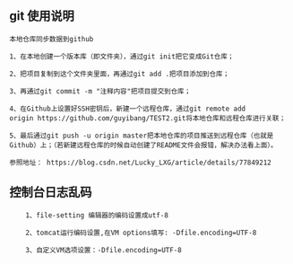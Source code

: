## git 使用说明

    本地仓库同步数据到github
    
    1、在本地创建一个版本库（即文件夹），通过git init把它变成Git仓库；
    
    2、把项目复制到这个文件夹里面，再通过git add .把项目添加到仓库；
    
    3、再通过git commit -m "注释内容"把项目提交到仓库；
    
    4、在Github上设置好SSH密钥后，新建一个远程仓库，通过git remote add origin https://github.com/guyibang/TEST2.git将本地仓库和远程仓库进行关联；
    
    5、最后通过git push -u origin master把本地仓库的项目推送到远程仓库（也就是Github）上；（若新建远程仓库的时候自动创建了README文件会报错，解决办法看上面）。

    参照地址： https://blog.csdn.net/Lucky_LXG/article/details/77849212
 

## 控制台日志乱码

        1、file-setting 编辑器的编码设置成utf-8
        
        2、tomcat运行编码设置,在VM options填写: -Dfile.encoding=UTF-8
        
        3、自定义VM选项设置：-Dfile.encoding=UTF-8
                    